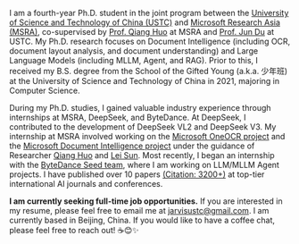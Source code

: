 
I am a fourth-year Ph.D. student in the joint program between the [University of Science and Technology of China (USTC)](https://ustc.edu.cn/) and [Microsoft Research Asia (MSRA)](https://www.microsoft.com/en-us/research/lab/microsoft-research-asia/), co-supervised by [Prof. Qiang Huo](https://www.microsoft.com/en-us/research/people/qianghuo/) at MSRA and [Prof. Jun Du](http://staff.ustc.edu.cn/~jundu/) at USTC. My Ph.D. research focuses on Document Intelligence (including OCR, document layout analysis, and document understanding) and Large Language Models (including MLLM, Agent, and RAG). Prior to this, I received my B.S. degree from the School of the Gifted Young (a.k.a. 少年班) at the University of Science and Technology of China in 2021, majoring in Computer Science.

During my Ph.D. studies, I gained valuable industry experience through internships at MSRA, DeepSeek, and ByteDance. At DeepSeek, I contributed to the development of DeepSeek VL2 and DeepSeek V3. My internship at MSRA involved working on the [Microsoft OneOCR project](https://learn.microsoft.com/en-us/azure/ai-services/computer-vision/overview-ocr) and the [Microsoft Document Intelligence project](https://azure.microsoft.com/en-us/products/ai-services/ai-document-intelligence) under the guidance of Researcher [Qiang Huo](https://www.microsoft.com/en-us/research/people/qianghuo/) and [Lei Sun](https://scholar.google.com/citations?user=cUfOZxQAAAAJ&hl=en). Most recently, I began an internship with the [ByteDance Seed team](https://seed.bytedance.com/en/), where I am working on LLM/MLLM Agent projects. I have published over 10 papers <a href='https://scholar.google.com/citations?user=VKT0Vg4AAAAJ'>(Citation: 3200+)</a> at top-tier international AI journals and conferences.

**I am currently seeking full-time job opportunities.** If you are interested in my resume, please feel free to email me at [jarvisustc@gmail.com](mailto:jarvisustc@gmail.com). I am currently based in Beijing, China. If you would like to have a coffee chat, please feel free to reach out! ☕😊✨